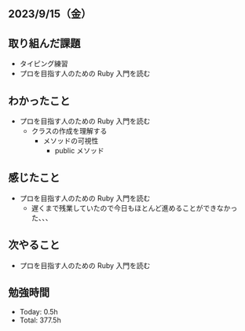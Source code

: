 ## 2023/9/15（金）

## 取り組んだ課題

- タイピング練習
- プロを目指す人のための Ruby 入門を読む

## わかったこと

- プロを目指す人のための Ruby 入門を読む
  - クラスの作成を理解する
    - メソッドの可視性
      - public メソッド

## 感じたこと

- プロを目指す人のための Ruby 入門を読む
  - 遅くまで残業していたので今日もほとんど進めることができなかった、、、

## 次やること

- プロを目指す人のための Ruby 入門を読む

## 勉強時間

- Today: 0.5h
- Total: 377.5h
